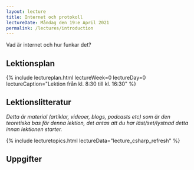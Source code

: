 ```yaml
---
layout: lecture
title: Internet och protokoll
lectureDate: Måndag den 19:e April 2021
permalink: /lectures/introduction
---
```



Vad är internet och hur funkar det?

## Lektionsplan

{% include lectureplan.html lectureWeek=0 lectureDay=0 lectureCaption="Lektion från kl. 8:30 till kl. 16:30" %}

## Lektionslitteratur
*Detta är material (artiklar, videoer, blogs, podcasts etc) som är den teoretiska bas för denna lektion, det antas att du har läst/set/lystnad detta innan lektionen starter.*

{% include lecturetopics.html lectureData="lecture_csharp_refresh" %}

## Uppgifter
